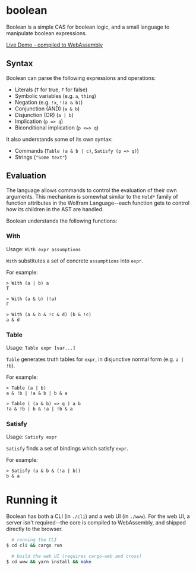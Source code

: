 # boolean
Boolean is a simple CAS for boolean logic, and a small language to manipulate boolean expressions.

[Live Demo - compiled to WebAssembly](https://boolean-repl.netlify.com/)

## Syntax

Boolean can parse the following expressions and operations:
- Literals (`T` for true, `F` for false)
- Symbolic variables (e.g. `a`, `thing`)
- Negation (e.g. `!x`, `!(a & b)`)
- Conjunction (AND) (`a & b`)
- Disjunction (OR) (`a | b`)
- Implication (`p => q`)
- Biconditional implication (`p <=> q`)

It also understands some of its own syntax:
- Commands (`Table (a & b | c)`, `Satisfy (p => q)`)
- Strings (`"Some text"`)

## Evaluation

The language allows commands to control the evaluation of their own arguments. This mechanism is 
somewhat similar to the `Hold*` family of function attributes in the Wolfram Language--each function gets to 
control how its children in the AST are handled.

Boolean understands the following functions:

### With
Usage: `With expr assumptions`

`With` substitutes a set of concrete `assumptions` into `expr`.

For example:
```
> With (a | b) a
T

> With (a & b) (!a)
F

> With (a & b & !c & d) (b & !c)
a & d
```

### Table
Usage: `Table expr [var...]`

`Table` generates truth tables for `expr`, in disjunctive normal form (e.g. `a | !b`).

For example: 
```
> Table (a | b)
a & !b | !a & b | b & a

> Table ( (a & b) => q ) a b
!a & !b | b & !a | !b & a
```

### Satisfy
Usage: `Satisfy expr`

`Satisfy` finds a set of bindings which satisfy `expr`. 

For example: 
```
> Satisfy (a & b & (!a | b))
b & a
```

# Running it

Boolean has both a CLI (in `./cli`) and a web UI (in `./www`). For the web UI, a server isn't 
required--the core is compiled to WebAssembly, and shipped directly to the browser.

```bash
  # running the CLI
$ cd cli && cargo run

  # build the web UI (requires cargo-web and cross)
$ cd www && yarn install && make
```
